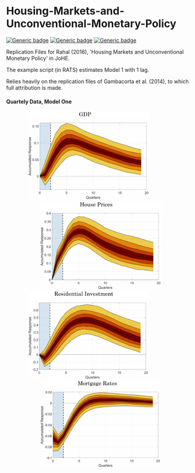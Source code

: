 # Housing-Markets-and-Unconventional-Monetary-Policy

[![Generic badge](https://img.shields.io/badge/Software-RATS-red.svg)](https://shields.io/)  [![Generic badge](https://img.shields.io/badge/License-MIT-blue.svg)](https://shields.io/)  [![Generic badge](https://img.shields.io/badge/Maintained-Yes-green.svg)](https://shields.io/)

Replication Files for Rahal (2016), 'Housing Markets and Unconventional Monetary Policy' in JoHE. 

The example script (in RATS) estimates Model 1 with 1 lag.

Relies heavily on the replication files of Gambacorta et al. (2014), to which full attribution is made.

#### Quartely Data, Model One
<p align="center">
<img src="https://github.com/crahal/Housing-Markets-and-Unconventional-Monetary-Policy/blob/master/mean_var1_mod1_1_quarter.png" width="325"/>&nbsp;&nbsp;&nbsp;&nbsp;&nbsp;&nbsp;&nbsp;&nbsp;&nbsp;&nbsp;&nbsp;&nbsp;&nbsp;&nbsp;&nbsp;&nbsp;<img src="https://github.com/crahal/Housing-Markets-and-Unconventional-Monetary-Policy/blob/master/mean_var2_mod1_1_quarter.png" width="325"/> 
<img src="https://github.com/crahal/Housing-Markets-and-Unconventional-Monetary-Policy/blob/master/mean_var3_mod1_1_quarter.png" width="325"/>&nbsp;&nbsp;&nbsp;&nbsp;&nbsp;&nbsp;&nbsp;&nbsp;&nbsp;&nbsp;&nbsp;&nbsp;&nbsp;&nbsp;&nbsp;&nbsp;<img src="https://github.com/crahal/Housing-Markets-and-Unconventional-Monetary-Policy/blob/master/mean_var4_mod1_1_quarter.png" width="325"/> 
</p>
